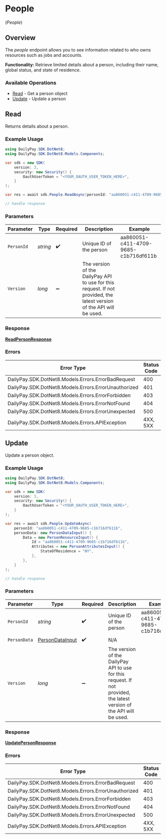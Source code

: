 # People
(*People*)

## Overview

The _people_ endpoint allows you to see information related to who owns 
resources such as jobs and accounts.

**Functionality:** Retrieve limited details about a person, including
their name, global status, and state of residence.


### Available Operations

* [Read](#read) - Get a person object
* [Update](#update) - Update a person

## Read

Returns details about a person.

### Example Usage

<!-- UsageSnippet language="csharp" operationID="readPerson" method="get" path="/rest/people/{person_id}" -->
```csharp
using DailyPay.SDK.DotNet8;
using DailyPay.SDK.DotNet8.Models.Components;

var sdk = new SDK(
    version: 3,
    security: new Security() {
        OauthUserToken = "<YOUR_OAUTH_USER_TOKEN_HERE>",
    }
);

var res = await sdk.People.ReadAsync(personId: "aa860051-c411-4709-9685-c1b716df611b");

// handle response
```

### Parameters

| Parameter                                                                                                              | Type                                                                                                                   | Required                                                                                                               | Description                                                                                                            | Example                                                                                                                |
| ---------------------------------------------------------------------------------------------------------------------- | ---------------------------------------------------------------------------------------------------------------------- | ---------------------------------------------------------------------------------------------------------------------- | ---------------------------------------------------------------------------------------------------------------------- | ---------------------------------------------------------------------------------------------------------------------- |
| `PersonId`                                                                                                             | *string*                                                                                                               | :heavy_check_mark:                                                                                                     | Unique ID of the person                                                                                                | aa860051-c411-4709-9685-c1b716df611b                                                                                   |
| `Version`                                                                                                              | *long*                                                                                                                 | :heavy_minus_sign:                                                                                                     | The version of the DailyPay API to use for this request. If not provided, the latest version of the API will be used.<br/> |                                                                                                                        |

### Response

**[ReadPersonResponse](../../Models/Requests/ReadPersonResponse.md)**

### Errors

| Error Type                                           | Status Code                                          | Content Type                                         |
| ---------------------------------------------------- | ---------------------------------------------------- | ---------------------------------------------------- |
| DailyPay.SDK.DotNet8.Models.Errors.ErrorBadRequest   | 400                                                  | application/vnd.api+json                             |
| DailyPay.SDK.DotNet8.Models.Errors.ErrorUnauthorized | 401                                                  | application/vnd.api+json                             |
| DailyPay.SDK.DotNet8.Models.Errors.ErrorForbidden    | 403                                                  | application/vnd.api+json                             |
| DailyPay.SDK.DotNet8.Models.Errors.ErrorNotFound     | 404                                                  | application/vnd.api+json                             |
| DailyPay.SDK.DotNet8.Models.Errors.ErrorUnexpected   | 500                                                  | application/vnd.api+json                             |
| DailyPay.SDK.DotNet8.Models.Errors.APIException      | 4XX, 5XX                                             | \*/\*                                                |

## Update

Update a person object.

### Example Usage

<!-- UsageSnippet language="csharp" operationID="updatePerson" method="patch" path="/rest/people/{person_id}" -->
```csharp
using DailyPay.SDK.DotNet8;
using DailyPay.SDK.DotNet8.Models.Components;

var sdk = new SDK(
    version: 3,
    security: new Security() {
        OauthUserToken = "<YOUR_OAUTH_USER_TOKEN_HERE>",
    }
);

var res = await sdk.People.UpdateAsync(
    personId: "aa860051-c411-4709-9685-c1b716df611b",
    personData: new PersonDataInput() {
        Data = new PersonResourceInput() {
            Id = "aa860051-c411-4709-9685-c1b716df611b",
            Attributes = new PersonAttributesInput() {
                StateOfResidence = "NY",
            },
        },
    }
);

// handle response
```

### Parameters

| Parameter                                                                                                              | Type                                                                                                                   | Required                                                                                                               | Description                                                                                                            | Example                                                                                                                |
| ---------------------------------------------------------------------------------------------------------------------- | ---------------------------------------------------------------------------------------------------------------------- | ---------------------------------------------------------------------------------------------------------------------- | ---------------------------------------------------------------------------------------------------------------------- | ---------------------------------------------------------------------------------------------------------------------- |
| `PersonId`                                                                                                             | *string*                                                                                                               | :heavy_check_mark:                                                                                                     | Unique ID of the person                                                                                                | aa860051-c411-4709-9685-c1b716df611b                                                                                   |
| `PersonData`                                                                                                           | [PersonDataInput](../../Models/Components/PersonDataInput.md)                                                          | :heavy_check_mark:                                                                                                     | N/A                                                                                                                    |                                                                                                                        |
| `Version`                                                                                                              | *long*                                                                                                                 | :heavy_minus_sign:                                                                                                     | The version of the DailyPay API to use for this request. If not provided, the latest version of the API will be used.<br/> |                                                                                                                        |

### Response

**[UpdatePersonResponse](../../Models/Requests/UpdatePersonResponse.md)**

### Errors

| Error Type                                           | Status Code                                          | Content Type                                         |
| ---------------------------------------------------- | ---------------------------------------------------- | ---------------------------------------------------- |
| DailyPay.SDK.DotNet8.Models.Errors.ErrorBadRequest   | 400                                                  | application/vnd.api+json                             |
| DailyPay.SDK.DotNet8.Models.Errors.ErrorUnauthorized | 401                                                  | application/vnd.api+json                             |
| DailyPay.SDK.DotNet8.Models.Errors.ErrorForbidden    | 403                                                  | application/vnd.api+json                             |
| DailyPay.SDK.DotNet8.Models.Errors.ErrorNotFound     | 404                                                  | application/vnd.api+json                             |
| DailyPay.SDK.DotNet8.Models.Errors.ErrorUnexpected   | 500                                                  | application/vnd.api+json                             |
| DailyPay.SDK.DotNet8.Models.Errors.APIException      | 4XX, 5XX                                             | \*/\*                                                |